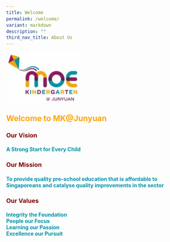 ```yaml
---
title: Welcome
permalink: /welcome/
variant: markdown
description: ""
third_nav_title: About Us
---
```

<img style="width: 40%" height="50%" width="50%" alt="" src="/images/MK_logo.jpg">

## <b><font color="orange">Welcome to MK@Junyuan</font></b>

### <b><font color="maroon">Our Vision
#### <font color="#0091A6">A Strong Start for Every Child</font></font></b>

### <b><font color="maroon">Our Mission</font>
#### <font color="#0091A6">To provide quality pre-school education that is affordable to Singaporeans and catalyse quality improvements in the sector</font></b>

### <b><font color="maroon">Our Values</font>
#### <b><font color="#0091A6">Integrity the Foundation<br>People our Focus <br>Learning our Passion<br>Excellence our Pursuit</font></b></b>